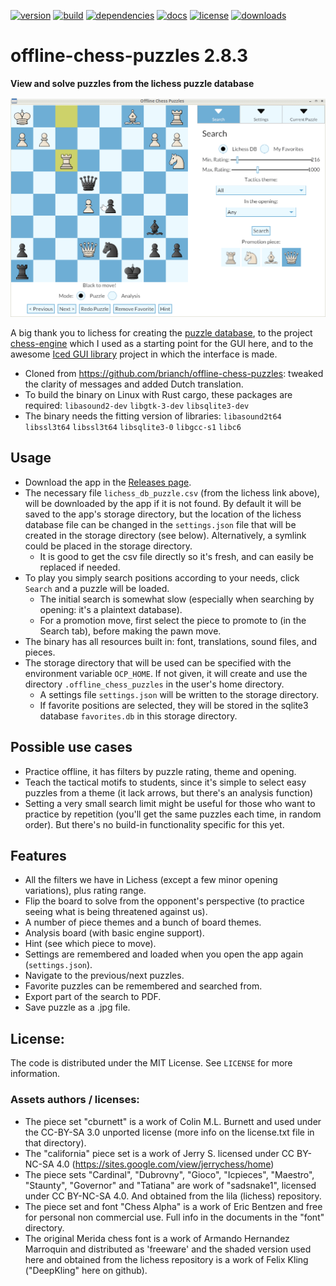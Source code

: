 [![version](https://img.shields.io/crates/v/offline-chess-puzzles.svg)](https://crates.io/crates/offline-chess-puzzles)
[![build](https://github.com/pepa65/offline-chess-puzzles/actions/workflows/build.yml/badge.svg)](https://github.com/pepa65/offline-chess-puzzles/actions/workflows/build.yml)
[![dependencies](https://deps.rs/repo/github/pepa65/offline-chess-puzzles/status.svg)](https://deps.rs/repo/github/pepa65/offline-chess-puzzles)
[![docs](https://img.shields.io/badge/docs-offline--chess--puzzles-blue.svg)](https://docs.rs/crate/offline-chess-puzzles/latest)
[![license](https://img.shields.io/badge/License-MIT-blue.svg)](https://github.com/pepa65/offline-chess-puzzles/blob/main/LICENSE)
[![downloads](https://img.shields.io/crates/d/offline-chess-puzzles.svg)](https://crates.io/crates/offline-chess-puzzles)

# offline-chess-puzzles 2.8.3
**View and solve puzzles from the lichess puzzle database**

<img src="https://github.com/pepa65/offline-chess-puzzles/blob/main/demo.gif">

A big thank you to lichess for creating the [puzzle database](https://database.lichess.org/#puzzles), to the project [chess-engine](https://github.com/adam-mcdaniel/chess-engine/) which I used as a starting point for the GUI here, and to the awesome [Iced GUI library](https://github.com/iced-rs/iced) project in which the interface is made.

* Cloned from https://github.com/brianch/offline-chess-puzzles: tweaked the clarity of messages and added Dutch translation.
* To build the binary on Linux with Rust cargo, these packages are required: `libasound2-dev` `libgtk-3-dev` `libsqlite3-dev`
* The binary needs the fitting version of libraries: `libasound2t64` `libssl3t64` `libssl3t64` `libsqlite3-0` `libgcc-s1` `libc6`

## Usage
* Download the app in the [Releases page](https://github.com/pepa65/offline-chess-puzzles/releases).
* The necessary file `lichess_db_puzzle.csv` (from the lichess link above), will be downloaded by the app if it is not found.
  By default it will be saved to the app's storage directory, but the location of the lichess database file can be changed in the `settings.json` file that will be created in the storage directory (see below). Alternatively, a symlink could be placed in the storage directory.
  - It is good to get the csv file directly so it's fresh, and can easily be replaced if needed.
* To play you simply search positions according to your needs, click `Search` and a puzzle will be loaded.
  - The initial search is somewhat slow (especially when searching by opening: it's a plaintext database).
  - For a promotion move, first select the piece to promote to (in the Search tab), before making the pawn move.
* The binary has all resources built in: font, translations, sound files, and pieces.
* The storage directory that will be used can be specified with the environment variable `OCP_HOME`.
  If not given, it will create and use the directory `.offline_chess_puzzles` in the user's home directory.
  - A settings file `settings.json` will be written to the storage directory.
  - If favorite positions are selected, they will be stored in the sqlite3 database `favorites.db` in this storage directory.

## Possible use cases
* Practice offline, it has filters by puzzle rating, theme and opening.
* Teach the tactical motifs to students, since it's simple to select easy puzzles from a theme (it lack arrows, but there's an analysis function)
* Setting a very small search limit might be useful for those who want to practice by repetition (you'll get the same puzzles each time, in random order). But there's no build-in functionality specific for this yet.

## Features
* All the filters we have in Lichess (except a few minor opening variations), plus rating range.
* Flip the board to solve from the opponent's perspective (to practice seeing what is being threatened against us).
* A number of piece themes and a bunch of board themes.
* Analysis board (with basic engine support).
* Hint (see which piece to move).
* Settings are remembered and loaded when you open the app again (`settings.json`).
* Navigate to the previous/next puzzles.
* Favorite puzzles can be remembered and searched from.
* Export part of the search to PDF.
* Save puzzle as a .jpg file.

## License:
The code is distributed under the MIT License. See `LICENSE` for more information.

### Assets authors / licenses:
* The piece set "cburnett" is a work of Colin M.L. Burnett and used under the CC-BY-SA 3.0 unported license
  (more info on the license.txt file in that directory).
* The "california" piece set is a work of Jerry S. licensed under CC BY-NC-SA 4.0
  (https://sites.google.com/view/jerrychess/home)
* The piece sets "Cardinal", "Dubrovny", "Gioco", "Icpieces", "Maestro", "Staunty", "Governor" and "Tatiana"
  are work of "sadsnake1", licensed under CC BY-NC-SA 4.0. And obtained from the lila (lichess) repository.
* The piece set and font "Chess Alpha" is a work of Eric Bentzen and free for personal non commercial use.
  Full info in the documents in the "font" directory.
* The original Merida chess font is a work of Armando Hernandez Marroquin and distributed as 'freeware'
  and the shaded version used here and obtained from the lichess repository is a work of Felix Kling
  ("DeepKling" here on github).

